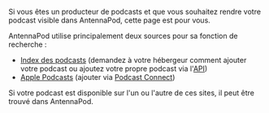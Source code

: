 Si vous êtes un producteur de podcasts et que vous souhaitez rendre votre podcast visible dans AntennaPod, cette page est pour vous.

AntennaPod utilise principalement deux sources pour sa fonction de recherche :

* [Index des podcasts](https://podcastindex.org/) (demandez à votre hébergeur comment ajouter votre podcast ou ajoutez votre propre podcast via l'[API](https://podcastindex-org.github.io/docs-api/#get-/add/byfeedurl))
* [Apple Podcasts](https://podcasts.apple.com) (ajouter via [Podcast Connect](https://podcastsconnect.apple.com/))

Si votre podcast est disponible sur l'un ou l'autre de ces sites, il peut être trouvé dans AntennaPod.
